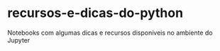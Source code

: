 # recursos-e-dicas-do-python
Notebooks com algumas dicas e recursos disponíveis no ambiente do Jupyter 
